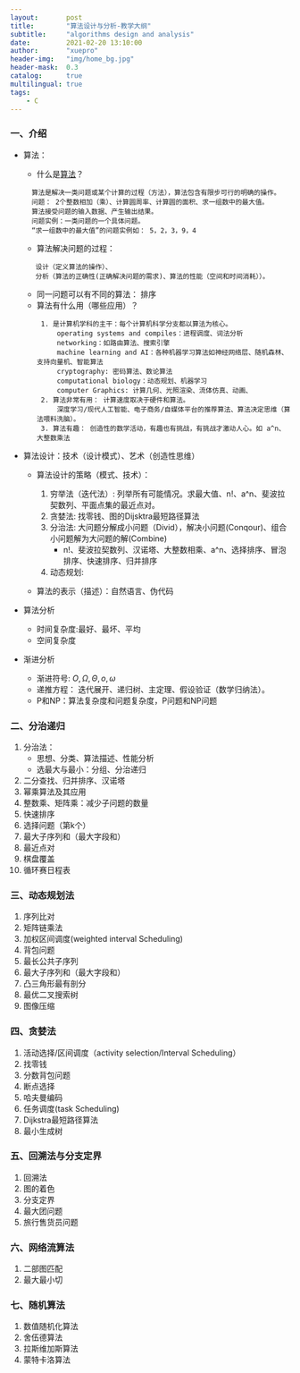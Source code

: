 ```yaml
---
layout:       post
title:        "算法设计与分析-教学大纲"
subtitle:     "algorithms design and analysis"
date:         2021-02-20 13:10:00
author:       "xuepro"
header-img:   "img/home_bg.jpg"
header-mask:  0.3
catalog:      true
multilingual: true
tags:
    - C
---
```


### 一、介绍
  + 算法：
     - 什么是[算法](https://en.wikipedia.org/wiki/Algorithm)？  
     ``` 
       算法是解决一类问题或某个计算的过程（方法），算法包含有限步可行的明确的操作。
       问题： 2个整数相加（乘）、计算圆周率、计算圆的面积、求一组数中的最大值。
       算法接受问题的输入数据、产生输出结果。
       问题实例：一类问题的一个具体问题。
       “求一组数中的最大值”的问题实例如： 5，2，3，9，4   
     ```       
     - 算法解决问题的过程： 
     ```建模（问题的数学描述）、
        设计（定义算法的操作）、
        分析（算法的正确性(正确解决问题的需求)、算法的性能（空间和时间消耗））。
     ```
     - 同一问题可以有不同的算法：  排序
     - 算法有什么用（哪些应用）？   
       ```
        1. 是计算机学科的主干：每个计算机科学分支都以算法为核心。 
            operating systems and compiles：进程调度、词法分析
            networking：如路由算法、搜索引擎
            machine learning and AI：各种机器学习算法如神经网络层、随机森林、支持向量机、智能算法
            cryptography: 密码算法、数论算法
            computational biology：动态规划、机器学习
            computer Graphics: 计算几何、光照渲染、流体仿真、动画、
        2. 算法非常有用： 计算速度取决于硬件和算法。
            深度学习/现代人工智能、电子商务/自媒体平台的推荐算法、算法决定思维（算法喂料洗脑）。      
        3. 算法有趣： 创造性的数学活动，有趣也有挑战，有挑战才激动人心。如 a^n、大整数乘法
       ```
     
  + 算法设计：技术（设计模式）、艺术（创造性思维）
     - 算法设计的策略（模式、技术）：
       
       1. 穷举法（迭代法）: 列举所有可能情况。求最大值、n!、a^n、斐波拉契数列、平面点集的最近点对。
       2. 贪婪法: 找零钱、图的Dijsktra最短路径算法
       3. 分治法: 大问题分解成小问题（Divid），解决小问题(Conqour)、组合小问题解为大问题的解(Combine)       
             - n!、斐波拉契数列、汉诺塔、大整数相乘、a^n、选择排序、冒泡排序、快速排序、归并排序
       4. 动态规划: 
       
     - 算法的表示（描述）：自然语言、伪代码
  + 算法分析
     - 时间复杂度:最好、最坏、平均  
     - 空间复杂度     
   
  + 渐进分析 
     - 渐进符号: $O,\Omega,\Theta,o,\omega$
     - 递推方程： 迭代展开、递归树、主定理、假设验证（数学归纳法）。 
     - P和NP：算法复杂度和问题复杂度，P问题和NP问题      

### 二、分治递归
1. 分治法：
    - 思想、分类、算法描述、性能分析
    - 选最大与最小：分组、分治递归 
2. 二分查找、归并排序、汉诺塔
3. 幂乘算法及其应用
4. 整数乘、矩阵乘：减少子问题的数量
5. 快速排序
6. 选择问题（第k个）
7. 最大子序列和（最大字段和）
8. 最近点对
9. 棋盘覆盖
10. 循环赛日程表

### 三、动态规划法
1. 序列比对
2. 矩阵链乘法
3. 加权区间调度(weighted interval Scheduling)
4. 背包问题
5. 最长公共子序列
6. 最大子序列和（最大字段和）
7. 凸三角形最有剖分
8. 最优二叉搜索树
9. 图像压缩

### 四、贪婪法

1. 活动选择/区间调度（activity selection/Interval Scheduling）
2. 找零钱
3. 分数背包问题
4. 断点选择
5. 哈夫曼编码
6. 任务调度(task Scheduling)
7. Dijkstra最短路径算法
8. 最小生成树 

### 五、回溯法与分支定界
1. 回溯法
2. 图的着色
3. 分支定界
4. 最大团问题
5. 旅行售货员问题

### 六、网络流算法
1. 二部图匹配
2. 最大最小切

### 七、随机算法
1. 数值随机化算法
2. 舍伍德算法
3. 拉斯维加斯算法
4. 蒙特卡洛算法
